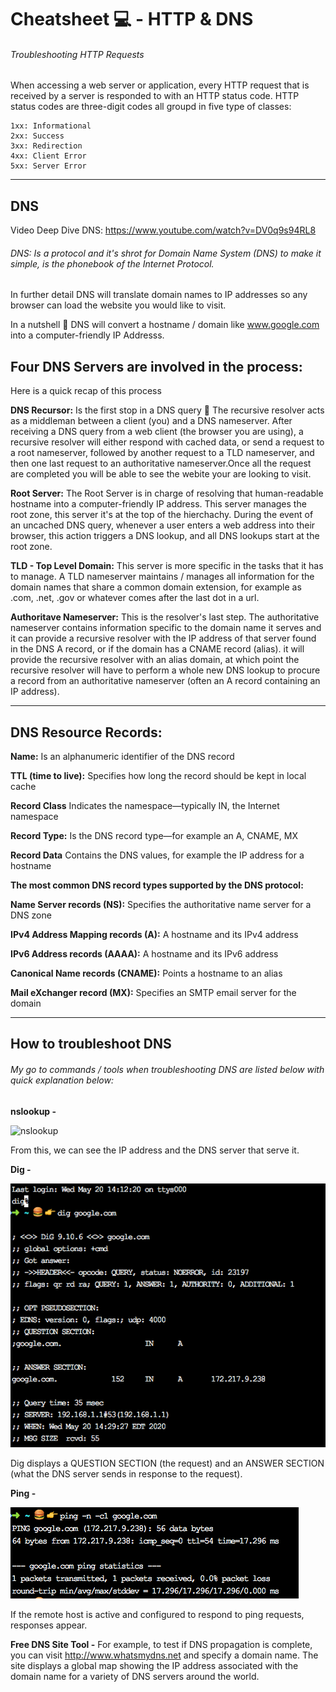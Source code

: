 # Cheatsheet 💻 - HTTP & DNS 

###### Troubleshooting HTTP Requests

When accessing a web server or application, every HTTP request that is received by a server is responded to with an HTTP status code. HTTP status codes are three-digit codes all groupd in five type of classes:

```
1xx: Informational
2xx: Success
3xx: Redirection
4xx: Client Error
5xx: Server Error
```
----------------------------------------------------------------------------------------------------------------------------

## DNS

Video Deep Dive DNS: https://www.youtube.com/watch?v=DV0q9s94RL8

###### DNS: Is a protocol and it's shrot for Domain Name System (DNS) to make it simple, is the phonebook of the Internet Protocol. 

In further detail DNS will translate domain names to IP addresses so any browser can load the website you would like to visit.

In a nutshell 🥜 DNS will convert a hostname / domain like www.google.com into a computer-friendly IP Addresss.

## Four DNS Servers are involved in the process: 
Here is a quick recap of this process

**DNS Recursor:**
Is the first stop in a DNS query 🛑
The recursive resolver acts as a middleman between a client (you) and a DNS nameserver. After receiving a DNS query from a web client (the browser you are using), a recursive resolver will either respond with cached data, or send a request to a root nameserver, followed by another request to a TLD nameserver, and then one last request to an authoritative nameserver.Once all the request are completed you will be able to see the webite your are looking to visit.


**Root Server:** 
The Root Server is in charge of resolving that human-readable hostname into a computer-friendly IP address. 
This server manages the root zone, this server it's at the top of the hierchachy. During the event of an uncached DNS query, whenever a user enters a web address into their browser, this action triggers a DNS lookup, and all DNS lookups start at the root zone. 


**TLD - Top Level Domain:** 
This server is more specific in the tasks that it has to manage. A TLD nameserver maintains / manages all information for the domain names that share a common domain extension, for example as .com, .net, .gov  or whatever comes after the last dot in a url. 


**Authoritave Nameserver:**
This is the resolver's last step. 
The authoritative nameserver contains information specific to the domain name it serves and it can provide a recursive resolver with the IP address of that server found in the DNS A record, or if the domain has a CNAME record (alias). it will provide the recursive resolver with an alias domain, at which point the recursive resolver will have to perform a whole new DNS lookup to procure a record from an authoritative nameserver (often an A record containing an IP address).

----------------------------------------------------------------------------------------------------------------------------

## DNS Resource Records:

**Name:** Is an alphanumeric identifier of the DNS record

**TTL (time to live):** Specifies how long the record should be kept in local cache

**Record Class** Indicates the namespace—typically IN, the Internet namespace

**Record Type:** Is the DNS record type—for example an A, CNAME, MX

**Record Data** Contains the DNS values, for example the IP address for a hostname


**The most common DNS record types supported by the DNS protocol:**

**Name Server records (NS):** Specifies the authoritative name server for a DNS zone

**IPv4 Address Mapping records (A):** A hostname and its IPv4 address

**IPv6 Address records (AAAA):** A hostname and its IPv6 address

**Canonical Name records (CNAME):** Points a hostname to an alias

**Mail eXchanger record (MX):** Specifies an SMTP email server for the domain

----------------------------------------------------------------------------------------------------------------------------

## How to troubleshoot DNS 
###### My go to commands / tools  when troubleshooting DNS are listed below with quick explanation below:

**nslookup -** 

![nslookup](https://github.com/mespada829/cheatsheet/blob/Images/nslookup.png)

From this, we can see the IP address and the DNS server that serve it. 

**Dig -** 

![dig](https://github.com/mespada829/Cheatsheet-DNS-TLS-Etc/blob/master/dig.png)

Dig displays a QUESTION SECTION (the request) and an ANSWER SECTION (what the DNS server sends in response to the request).


**Ping -**

![ping](https://github.com/mespada829/Cheatsheet-DNS-TLS-Etc/blob/master/ping.png)

If the remote host is active and configured to respond to ping requests, responses appear. 

**Free DNS Site Tool -** For example, to test if DNS propagation is complete, you can visit http://www.whatsmydns.net and specify a domain name. The site displays a global map showing the IP address associated with the domain name for a variety of DNS servers around the world.
